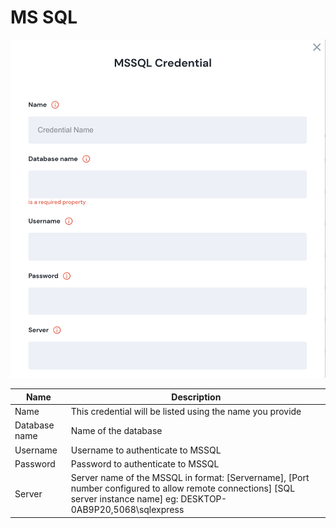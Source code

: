 # MS SQL

![Information needed to onboard MSSQL connector](<../../.gitbook/assets/Screen Shot 2022-06-14 at 7.31.35 PM.png>)

| Name          | Description                                                                                                                                                              |
| ------------- | ------------------------------------------------------------------------------------------------------------------------------------------------------------------------ |
| Name          | This credential will be listed using the name you provide                                                                                                                |
| Database name | Name of the database                                                                                                                                                     |
| Username      | Username to authenticate to MSSQL                                                                                                                                        |
| Password      | Password to authenticate to MSSQL                                                                                                                                        |
| Server        | Server name of the MSSQL in format: \[Servername], \[Port number configured to allow remote connections] \[SQL server instance name] eg: DESKTOP-0AB9P20,5068\sqlexpress |
